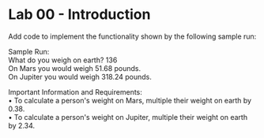 # Lab 00 - Introduction
Add code to implement the functionality shown by the following sample run:<br />

Sample Run:<br />
What do you weigh on earth? 136<br />
On Mars you would weigh 51.68 pounds.<br />
On Jupiter you would weigh 318.24 pounds.<br />

Important Information and Requirements:<br />
• To calculate a person's weight on Mars, multiple their weight on earth by 0.38.<br />
• To calculate a person's weight on Jupiter, multiple their weight on earth by 2.34.
